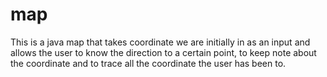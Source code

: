# map

This is a java map that takes coordinate we are initially in as an input and allows the user to know the direction to a certain point, to keep note about the coordinate and to trace all the coordinate the user has been to.
